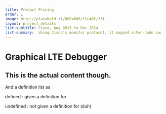 ```yaml
---
title: Product Pricing
order: 1
image: http://placehold.it/800x600/f1c40f/fff
layout: project_details
list-subtitle: Cisco, Aug 2013 to Dec 2014
list-summary:  Using Cisco’s monitor protocol, it mapped inter-node communication through a network map. Delivered as a solo project.
---
```


# Graphical LTE Debugger

## This is the actual content though.

And a definition list as

defined
: given a definition for

undefined
: not given a definition for (duh)
